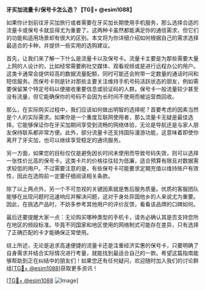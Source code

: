 **牙买加流量卡/保号卡怎么选？【TG💪+ @esim1088】**

如果你计划前往牙买加旅行或者需要在牙买加长期使用手机服务，那么选择合适的流量卡或保号卡就显得尤为重要了。这两种卡虽然都能满足你的通信需求，但它们的功能和适用场景却有很大的区别。本文将为你详细介绍如何根据自己的需求选择最适合的卡种，并提供一些实用的选购建议。

首先，让我们来了解一下什么是流量卡以及保号卡。流量卡主要是为那些需要大量上网的人设计的，比如经常需要刷社交媒体、观看视频或是进行远程办公的用户。这类卡通常会提供较高的数据流量配额，同时可能还会附带一定数量的通话时间和短信服务。而保号卡则是针对那些主要关注维持手机号码活跃状态的朋友，例如需要保留某个特定号码以便接收重要信息或验证码的人群。保号卡一般流量较少甚至没有流量，但它能确保你的号码不会因为长时间不使用而被运营商回收。

那么，在实际购买过程中，我们应该如何做出明智的选择呢？首要考虑的因素当然是个人的实际需求。如果你是一个重度互联网使用者，那么流量卡无疑是最佳选择。它能够保证你在牙买加期间享受到流畅的网络体验，无论是导航还是与家人朋友保持联系都非常方便。此外，部分流量卡还支持国际漫游功能，这意味着即使你离开了牙买加，也可以继续享受稳定的通讯服务。

另一方面，如果您的目标仅仅是避免因长时间未使用而导致号码失效，则可以选择一张性价比高的保号卡。这类卡片的价格往往较为低廉，适合预算有限且对数据需求较低的用户。不过需要注意的是，有些保号卡可能要求定期充值以维持账户有效性，因此在选购前一定要仔细阅读相关条款。

除了以上两点外，另一个不可忽视的关键因素就是售后服务质量。优质的客服团队能够在出现问题时迅速响应并解决问题，这对于身处异国他乡的人来说尤为重要。因此，在挑选产品时，不妨多参考其他用户的评价反馈，看看该品牌的口碑如何。

最后还要提醒大家一点：无论购买哪种类型的手机卡，请务必确认其是否支持您所在地区的频段标准。毕竟不同国家和地区使用的网络制式可能存在差异，只有选择了正确匹配的卡才能确保正常使用。

综上所述，无论是追求高速便捷的流量卡还是注重经济实惠的保号卡，只要明确了自身需求并结合实际情况进行考量，就能找到最适合自己的一款。希望这篇指南能够帮助到正在纠结中的朋友们！如果您还有任何疑问，欢迎随时加入我们的讨论群组[[TG💪+ @esim1088](https://t.me/s/esim1088)]获取更多资讯！

[[TG💪+ @esim1088](https://t.me/s/esim1088) ![Image](https://i.postimg.cc/4NQfJmqS/Snipaste-2025-05-13-00-14-12.png)]